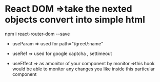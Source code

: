 # React DOM =>take the nexted objects convert into simple html

npm i react-router-dom --save

- useParam => used for path="/greet/:name"

- useRef => used for google captcha , settimeout

- useEffect => as amonitor of your component by monitor =>this hook would be able to monitor any changes you like inside this particular component
